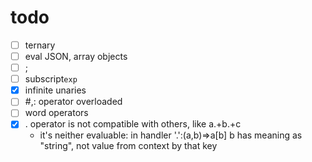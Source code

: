 # todo

* [ ] ternary
* [ ] eval JSON, array objects
* [ ] ;
* [ ] subscript`exp`
* [x] infinite unaries
* [ ] #,: operator overloaded
* [ ] word operators
* [x] . operator is not compatible with others, like a.+b.+c
  - it's neither evaluable: in handler '.':(a,b)=>a[b] b has meaning as "string", not value from context by that key
